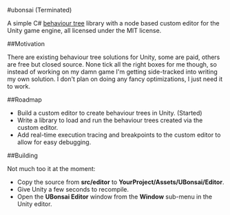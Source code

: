 #ubonsai (Terminated)

A simple C# [behaviour tree](http://www.altdevblogaday.com/2011/02/24/introduction-to-behavior-trees/) library with a node based custom editor for the Unity game engine, all licensed under the MIT license.

##Motivation

There are existing behaviour tree solutions for Unity, some are paid, others are free but closed source. None tick all the right boxes for me though, so instead of working on my damn game I'm getting side-tracked into writing my own solution. I don't plan on doing any fancy optimizations, I just need it to work.

##Roadmap

- Build a custom editor to create behaviour trees in Unity. (Started)
- Write a library to load and run the behaviour trees created via the custom editor.
- Add real-time execution tracing and breakpoints to the custom editor to allow for easy debugging.

##Building

Not much too it at the moment:
- Copy the source from **src/editor** to **YourProject/Assets/UBonsai/Editor**.
- Give Unity a few seconds to recompile.
- Open the **UBonsai Editor** window from the **Window** sub-menu in the Unity editor.
